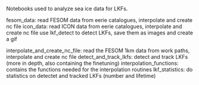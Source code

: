 Notebooks used to analyze sea ice data for LKFs.

fesom_data: read FESOM data from eerie catalogues, interpolate and create nc file
icon_data: read ICON data from eerie catalogues, interpolate and create nc file
use lkf_detect to detect LKFs, save them as images and create a gif

interpolate_and_create_nc_file: read the FESOM 1km data from work paths, interpolate and create nc file
detect_and_track_lkfs: detect and track LKFs (more in depth, also containing the finetuning) 
interpolation_functions: contains the functions needed for the interpolation routines
lkf_statistics: do statistics on detectet and tracked LKFs (number and lifetime)

